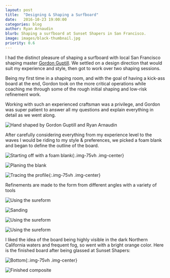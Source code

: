 ```yaml
---
layout: post
title:  "Designing & Shaping a Surfboard"
date:   2016-10-23 19:00:00
categories: blog
author: Ryan Arnaudin
blurb: Shaping a surfboard at Sunset Shapers in San Francisco. 
image: images/black-thumbnail.jpg
priority: 0.6
---
```

I had the distinct pleasure of shaping a surfboard with local San Francisco shaping master [Gordon Guptill](http://www.sunsetshapers.com/gordon-guptill/). We settled on a design direction that would suit my experience and style, then got to work over two shaping sessions. 

Being my first time in a shaping room, and with the goal of having a kick-ass board at the end, Gordon took on the more critical operations while coaching me through some of the rough initial shaping and low-risk refinement work. 

Working with such an experienced craftsman was a privilege, and Gordon was super patient to answer all my questions and explain everything in detail as we went along.

![Hand shaped by Gordon Guptill and Ryan Arnaudin](/images/posts/surfboard-shaping/surfboard-names.jpg)

After carefully considering everything from my experience level to the waves I would be riding to my style & preferences, we picked a foam blank and began to define the outline of the board.

![Starting off with a foam blank](/images/posts/surfboard-shaping/shaping-blank-vertical-combo.jpg){:.img-75vh .img-center}

![Planing the blank](/images/posts/surfboard-shaping/shaping-planing.jpg)

![Tracing the profile](/images/posts/surfboard-shaping/shaping-profile-combo.jpg){:.img-75vh .img-center}

Refinements are made to the form from different angles with a variety of tools

![Using the sureform](/images/posts/surfboard-shaping/shaping-sureform-rail.jpg)

![Sanding](/images/posts/surfboard-shaping/shaping-sanding-rail.jpg)

![Using the sureform](/images/posts/surfboard-shaping/shaping-sureform-bottom.jpg)

![Using the sureform](/images/posts/surfboard-shaping/shaping-sureform-deck.jpg)

I liked the idea of the board being highly visible in the dark Northern California waters and frequent fog, so went with a bright orange color. Here is the finished board after being glassed at Sunset Shapers:

![Bottom](/images/posts/surfboard-shaping/finished-bottom-combo.jpg){:.img-75vh .img-center}

![Finished composite](/images/posts/surfboard-shaping/finished-side-combo.jpg)
